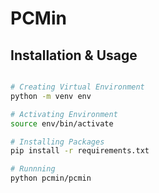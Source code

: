 # PCMin

## Installation & Usage

```bash

# Creating Virtual Environment
python -m venv env

# Activating Environment
source env/bin/activate

# Installing Packages
pip install -r requirements.txt

# Runnning
python pcmin/pcmin

```